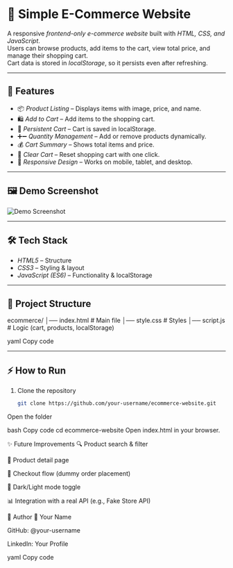 # 🛒 Simple E-Commerce Website  

A responsive *frontend-only e-commerce website* built with *HTML, CSS, and JavaScript*.  
Users can browse products, add items to the cart, view total price, and manage their shopping cart.  
Cart data is stored in *localStorage*, so it persists even after refreshing.  

---

## 🚀 Features  
- 📦 *Product Listing* – Displays items with image, price, and name.  
- 🛍 *Add to Cart* – Add items to the shopping cart.  
- 🔄 *Persistent Cart* – Cart is saved in localStorage.  
- ➕➖ *Quantity Management* – Add or remove products dynamically.  
- 💰 *Cart Summary* – Shows total items and price.  
- 🧹 *Clear Cart* – Reset shopping cart with one click.  
- 🎨 *Responsive Design* – Works on mobile, tablet, and desktop.  

---

## 🖼 Demo Screenshot  
![Demo Screenshot](screenshot.png)  

---

## 🛠 Tech Stack  
- *HTML5* – Structure  
- *CSS3* – Styling & layout  
- *JavaScript (ES6)* – Functionality & localStorage  

---

## 📂 Project Structure  
ecommerce/
│── index.html # Main file
│── style.css # Styles
│── script.js # Logic (cart, products, localStorage)

yaml
Copy code

---

## ⚡ How to Run  
1. Clone the repository  
   ```bash
   git clone https://github.com/your-username/ecommerce-website.git
Open the folder

bash
Copy code
cd ecommerce-website
Open index.html in your browser.

✨ Future Improvements
🔍 Product search & filter

📑 Product detail page

🛒 Checkout flow (dummy order placement)

🌙 Dark/Light mode toggle

📊 Integration with a real API (e.g., Fake Store API)

📌 Author
👤 Your Name

GitHub: @your-username

LinkedIn: Your Profile

yaml
Copy code
